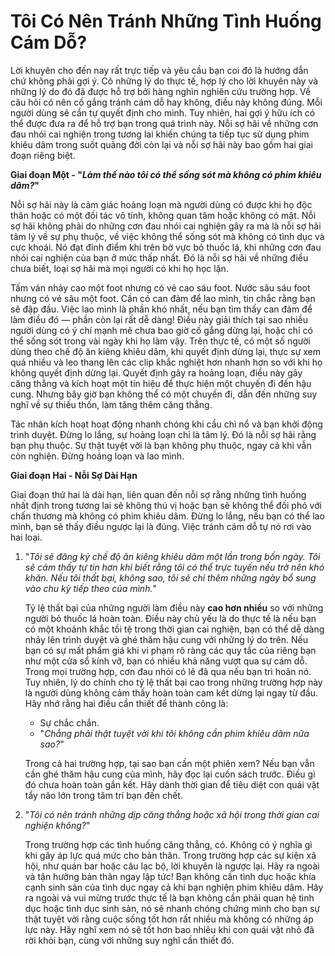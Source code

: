 # Tôi Có Nên Tránh Những Tình Huống Cám Dỗ?

Lời khuyên cho đến nay rất trực tiếp và yêu cầu bạn coi đó là hướng dẫn chứ không phải gợi ý. Có những lý do thực tế, hợp lý cho lời khuyên này và những lý do đó đã được hỗ trợ bởi hàng nghìn nghiên cứu trường hợp. Về câu hỏi có nên cố gắng tránh cám dỗ hay không, điều này không đúng. Mỗi người dùng sẽ cần tự quyết định cho mình. Tuy nhiên, hai gợi ý hữu ích có thể được đưa ra để hỗ trợ bạn trong quá trình này. Nỗi sợ hãi về những cơn đau nhói cai nghiện trong tương lai khiến chúng ta tiếp tục sử dụng phim khiêu dâm trong suốt quãng đời còn lại và nỗi sợ hãi này bao gồm hai giai đoạn riêng biệt.

**Giai đoạn Một - "*Làm thế nào tôi có thể sống sót mà không có phim khiêu dâm?*"**

Nỗi sợ hãi này là cảm giác hoảng loạn mà người dùng có được khi họ độc thân hoặc có một đối tác vô tính, không quan tâm hoặc không có mặt. Nỗi sợ hãi không phải do những cơn đau nhói cai nghiện gây ra mà là nỗi sợ hãi tâm lý về sự phụ thuộc, về việc không thể sống sót mà không có tình dục và cực khoái. Nó đạt đỉnh điểm khi trên bờ vực bỏ thuốc lá, khi những cơn đau nhói cai nghiện của bạn ở mức thấp nhất. Đó là nỗi sợ hãi về những điều chưa biết, loại sợ hãi mà mọi người có khi họ học lặn.

Tấm ván nhảy cao một foot nhưng có vẻ cao sáu foot. Nước sâu sáu foot nhưng có vẻ sâu một foot. Cần có can đảm để lao mình, tin chắc rằng bạn sẽ đập đầu. Việc lao mình là phần khó nhất, nếu bạn tìm thấy can đảm để làm điều đó — phần còn lại rất dễ dàng! Điều này giải thích tại sao nhiều người dùng có ý chí mạnh mẽ chưa bao giờ cố gắng dừng lại, hoặc chỉ có thể sống sót trong vài ngày khi họ làm vậy. Trên thực tế, có một số người dùng theo chế độ ăn kiêng khiêu dâm, khi quyết định dừng lại, thực sự xem quá nhiều và leo thang lên các clip khắc nghiệt hơn nhanh hơn so với khi họ không quyết định dừng lại. Quyết định gây ra hoảng loạn, điều này gây căng thẳng và kích hoạt một tín hiệu để thực hiện một chuyến đi đến hậu cung. Nhưng bây giờ bạn không thể có một chuyến đi, dẫn đến những suy nghĩ về sự thiếu thốn, làm tăng thêm căng thẳng.

Tác nhân kích hoạt hoạt động nhanh chóng khi cầu chì nổ và bạn khởi động trình duyệt. Đừng lo lắng, sự hoảng loạn chỉ là tâm lý. Đó là nỗi sợ hãi rằng bạn phụ thuộc. Sự thật tuyệt vời là bạn không phụ thuộc, ngay cả khi vẫn còn nghiện. Đừng hoảng loạn và lao mình.

**Giai đoạn Hai - Nỗi Sợ Dài Hạn**

Giai đoạn thứ hai là dài hạn, liên quan đến nỗi sợ rằng những tình huống nhất định trong tương lai sẽ không thú vị hoặc bạn sẽ không thể đối phó với chấn thương mà không có phim khiêu dâm. Đừng lo lắng, nếu bạn có thể lao mình, bạn sẽ thấy điều ngược lại là đúng. Việc tránh cám dỗ tự nó rơi vào hai loại.

1.  "*Tôi sẽ đăng ký chế độ ăn kiêng khiêu dâm một lần trong bốn ngày. Tôi sẽ cảm thấy tự tin hơn khi biết rằng tôi có thể trực tuyến nếu trở nên khó khăn. Nếu tôi thất bại, không sao, tôi sẽ chỉ thêm những ngày bổ sung vào chu kỳ tiếp theo của mình.*"

    Tỷ lệ thất bại của những người làm điều này **cao hơn nhiều** so với những người bỏ thuốc lá hoàn toàn. Điều này chủ yếu là do thực tế là nếu bạn có một khoảnh khắc tồi tệ trong thời gian cai nghiện, bạn có thể dễ dàng nhảy lên trình duyệt và ghé thăm hậu cung với những lý do trên. Nếu bạn có sự mất phẩm giá khi vi phạm rõ ràng các quy tắc của riêng bạn như một cửa sổ kính vỡ, bạn có nhiều khả năng vượt qua sự cám dỗ. Trong mọi trường hợp, cơn đau nhói có lẽ đã qua nếu bạn trì hoãn nó. Tuy nhiên, lý do chính cho tỷ lệ thất bại cao trong những trường hợp này là người dùng không cảm thấy hoàn toàn cam kết dừng lại ngay từ đầu. Hãy nhớ rằng hai điều cần thiết để thành công là:

    * Sự chắc chắn.
    * "*Chẳng phải thật tuyệt vời khi tôi không cần phim khiêu dâm nữa sao?*"

    Trong cả hai trường hợp, tại sao bạn cần một phiên xem? Nếu bạn vẫn cần ghé thăm hậu cung của mình, hãy đọc lại cuốn sách trước. Điều gì đó chưa hoàn toàn gắn kết. Hãy dành thời gian để tiêu diệt con quái vật tẩy não lớn trong tâm trí bạn đến chết.

2.  "*Tôi có nên tránh những dịp căng thẳng hoặc xã hội trong thời gian cai nghiện không?*"

    Trong trường hợp các tình huống căng thẳng, có. Không có ý nghĩa gì khi gây áp lực quá mức cho bản thân. Trong trường hợp các sự kiện xã hội, như quán bar hoặc câu lạc bộ, lời khuyên là ngược lại. Hãy ra ngoài và tận hưởng bản thân ngay lập tức! Bạn không cần tình dục hoặc khía cạnh sinh sản của tình dục ngay cả khi bạn nghiện phim khiêu dâm. Hãy ra ngoài và vui mừng trước thực tế là bạn không cần phải quan hệ tình dục hoặc tình dục sinh sản, nó sẽ nhanh chóng chứng minh cho bạn sự thật tuyệt vời rằng cuộc sống tốt hơn rất nhiều mà không có những áp lực này. Hãy nghĩ xem nó sẽ tốt hơn bao nhiêu khi con quái vật nhỏ đã rời khỏi bạn, cùng với những suy nghĩ cần thiết đó.
